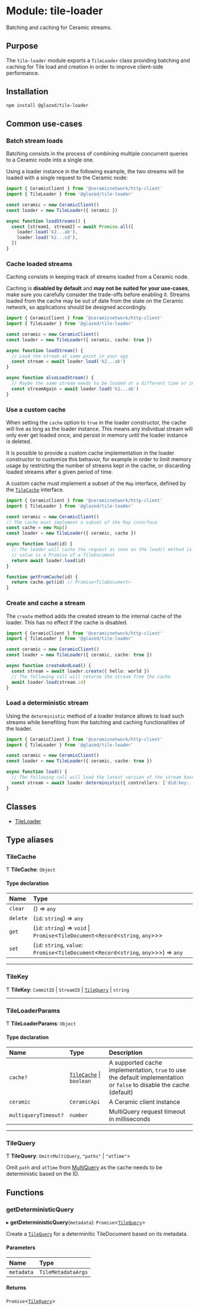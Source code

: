 # Module: tile-loader

Batching and caching for Ceramic streams.

## Purpose

The `tile-loader` module exports a `TileLoader` class providing batching and caching for Tile
load and creation in order to improve client-side performance.

## Installation

```sh
npm install @glazed/tile-loader
```

## Common use-cases

### Batch stream loads

Batching consists in the process of combining multiple concurrent queries to a Ceramic node into
a single one.

Using a loader instance in the following example, the two streams will be loaded with a single
request to the Ceramic node:

```ts
import { CeramicClient } from '@ceramicnetwork/http-client'
import { TileLoader } from '@glazed/tile-loader'

const ceramic = new CeramicClient()
const loader = new TileLoader({ ceramic })

async function loadStreams() {
  const [stream1, stream2] = await Promise.all([
    loader.load('k2...ab'),
    loader.load('k2...cd'),
  ])
}
```

### Cache loaded streams

Caching consists in keeping track of streams loaded from a Ceramic node.

Caching is **disabled by default** and **may not be suited for your use-cases**, make sure you
carefully consider the trade-offs before enabling it. Streams loaded from the cache may be out
of date from the state on the Ceramic network, so applications should be designed accordingly.

```ts
import { CeramicClient } from '@ceramicnetwork/http-client'
import { TileLoader } from '@glazed/tile-loader'

const ceramic = new CeramicClient()
const loader = new TileLoader({ ceramic, cache: true })

async function loadStream() {
  // Load the stream at some point in your app
  const stream = await loader.load('k2...ab')
}

async function alsoLoadStream() {
  // Maybe the same stream needs to be loaded at a different time or in another part of your app
  const streamAgain = await loader.load('k2...ab')
}
```

### Use a custom cache

When setting the `cache` option to `true` in the loader constructor, the cache will live as long
as the loader instance. This means any individual stream will only ever get loaded once, and
persist in memory until the loader instance is deleted.

It is possible to provide a custom cache implementation in the loader constructor to customize
this behavior, for example in order to limit memory usage by restricting the number of streams
kept in the cache, or discarding loaded streams after a given period of time.

A custom cache must implement a subset of the `Map` interface, defined by the
[`TileCache`](tile_loader.md#tilecache) interface.

```ts
import { CeramicClient } from '@ceramicnetwork/http-client'
import { TileLoader } from '@glazed/tile-loader'

const ceramic = new CeramicClient()
// The cache must implement a subset of the Map interface
const cache = new Map()
const loader = new TileLoader({ ceramic, cache })

async function load(id) {
  // The loader will cache the request as soon as the load() method is called, so the stored
  // value is a Promise of a TileDocument
  return await loader.load(id)
}

function getFromCache(id) {
  return cache.get(id) // Promise<TileDocument>
}
```

### Create and cache a stream

The `create` method adds the created stream to the internal cache of the loader. This has no
effect if the cache is disabled.

```ts
import { CeramicClient } from '@ceramicnetwork/http-client'
import { TileLoader } from '@glazed/tile-loader'

const ceramic = new CeramicClient()
const loader = new TileLoader({ ceramic, cache: true })

async function createAndLoad() {
  const stream = await loader.create({ hello: world })
  // The following call will returne the stream from the cache
  await loader.load(stream.id)
}
```

### Load a deterministic stream

Using the `deterministic` method of a loader instance allows to load such streams while
benefiting from the batching and caching functionalities of the loader.

```ts
import { CeramicClient } from '@ceramicnetwork/http-client'
import { TileLoader } from '@glazed/tile-loader'

const ceramic = new CeramicClient()
const loader = new TileLoader({ ceramic, cache: true })

async function load() {
  // The following call will load the latest version of the stream based on its metadata
  const stream = await loader.deterministic({ controllers: ['did:key:...'], family: 'test' })
}
```

## Classes

- [TileLoader](../classes/tile_loader.TileLoader.md)

## Type aliases

### TileCache

Ƭ **TileCache**: `Object`

#### Type declaration

| Name | Type |
| :------ | :------ |
| `clear` | () => `any` |
| `delete` | (`id`: `string`) => `any` |
| `get` | (`id`: `string`) => `void` \| `Promise`<`TileDocument`<`Record`<`string`, `any`\>\>\> |
| `set` | (`id`: `string`, `value`: `Promise`<`TileDocument`<`Record`<`string`, `any`\>\>\>) => `any` |

___

### TileKey

Ƭ **TileKey**: `CommitID` \| `StreamID` \| [`TileQuery`](tile_loader.md#tilequery) \| `string`

___

### TileLoaderParams

Ƭ **TileLoaderParams**: `Object`

#### Type declaration

| Name | Type | Description |
| :------ | :------ | :------ |
| `cache?` | [`TileCache`](tile_loader.md#tilecache) \| `boolean` | A supported cache implementation, `true` to use the default implementation or `false` to disable the cache (default) |
| `ceramic` | `CeramicApi` | A Ceramic client instance |
| `multiqueryTimeout?` | `number` | MultiQuery request timeout in milliseconds |

___

### TileQuery

Ƭ **TileQuery**: `Omit`<`MultiQuery`, ``"paths"`` \| ``"atTime"``\>

Omit `path` and `atTime` from
[MultiQuery](https://developers.ceramic.network/reference/typescript/interfaces/_ceramicnetwork_common.multiquery-1.html)
as the cache needs to be deterministic based on the ID.

## Functions

### getDeterministicQuery

▸ **getDeterministicQuery**(`metadata`): `Promise`<[`TileQuery`](tile_loader.md#tilequery)\>

Create a [`TileQuery`](tile_loader.md#tilequery) for a determinitic TileDocument based on its metadata.

#### Parameters

| Name | Type |
| :------ | :------ |
| `metadata` | `TileMetadataArgs` |

#### Returns

`Promise`<[`TileQuery`](tile_loader.md#tilequery)\>
